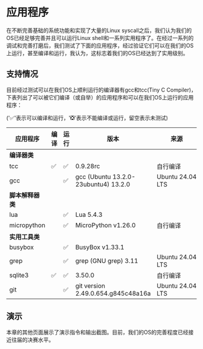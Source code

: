 # 应用程序

在不断完善基础的系统功能和实现了大量的Linux syscall之后，我们认为我们的OS已经足够完善并且可以运行Linux shell和一系列实用程序了。在经过一系列的调试和完善打磨后，我们测试了下面的应用程序，经过验证它们可以在我们的OS上运行，甚至编译和运行，我认为，这标志着我们的OS已经达到了实用级别。

## 支持情况

目前经过测试可以在我们OS上顺利运行的编译器有gcc和tcc(Tiny C Compiler)，下表列出了可以被它们编译（或自举）的应用程序和可以在我们OS上运行的应用程序：

('✅'表示可以编译和运行，'❎'表示不能编译或运行，留空表示未测试)

| 应用程序               | 编译 | 运行 | 版本                                 | 来源              |
| ---------------------- | ---- | ---- | ------------------------------------ | ----------------- |
| **编译器类**     |      |      |                                      |                   |
| tcc                    | ✅   | ✅   | 0.9.28rc                             | 自行编译          |
| gcc                    |      | ✅   | gcc (Ubuntu 13.2.0-23ubuntu4) 13.2.0 | Ubuntu 24.04 LTS |
| **脚本解释器类** |      |      |                                      |                   |
| lua                    |      | ✅   | Lua 5.4.3                            |                   |
| micropython            |      | ✅   | MicroPython v1.26.0                  | 自行编译          |
| **实用工具类**   |      |      |                                      |                   |
| busybox                |      | ✅   | BusyBox v1.33.1                      |                   |
| grep                   |      | ✅   | grep (GNU grep) 3.11                 | Ubuntu 24.04 LTS |
| sqlite3                | ✅   | ✅   | 3.50.0                               | 自行编译          |
| git                    |      | ✅   | git version 2.49.0.654.g845c48a16a   | Ubuntu 24.04 LTS |

## 演示

本章的其他页面展示了演示指令和输出截图。目前，我们的OS的完善程度已经接近往届的决赛水平。
